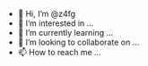 - 👋 Hi, I’m @z4fg
- 👀 I’m interested in ...
- 🌱 I’m currently learning ...
- 💞️ I’m looking to collaborate on ...
- 📫 How to reach me ...

<!---
z4fg/z4fg is a ✨ special ✨ repository because its `README.md` (this file) appears on your GitHub profile.
You can click the Preview link to take a look at your changes.
--->
